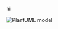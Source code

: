 


hi


![PlantUML model](//www.plantuml.com/plantuml/png/7SZ13SCW30NGLTe1mFSUEq8sSC0A2308liNwYN9yxvirL8loIS1OFwB9sryPoKvRCaDNYCA7tkZeSREwFvV2ao0BRbHMMAlKEEjRVZoy0G00?ttt=1)
